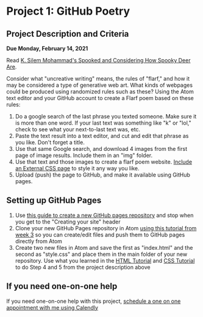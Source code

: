 # Project 1: GitHub Poetry

## Project Description and Criteria
**Due Monday, February 14, 2021**

Read [K. Silem Mohammad's Spooked and Considering How Spooky Deer Are](/week_05_week_of_02-08-2021/readings/K-Silem-Mohammad-Spooked-and-Considering-How-Spooky-Deer-Are.pdf).

Consider what "uncreative writing" means, the rules of "flarf," and how it may be considered a type of generative web art. What kinds of webpages could be produced using randomized rules such as these? Using the Atom text editor and your GitHub account to create a Flarf poem based on these rules:

1. Do a google search of the last phrase you texted someone. Make sure it is more than one word. If your last text was something like "k" or "lol," check to see what your next-to-last text was, etc.
2. Paste the text result into a text editor, and cut and edit that phrase as you like. Don't forget a title.
3. Use that same Google search, and download 4 images from the first page of image results. Include them in an "img" folder.
4. Use that text and those images to create a flarf poem website. [Include an External CSS page](https://www.w3schools.com/css/css_howto.asp) to style it any way you like.
5. Upload (push) the page to GitHub, and make it available using GitHub pages.

## Setting up GitHub Pages

1. Use [this guide to create a new GitHub pages repository](https://docs.github.com/en/github/working-with-github-pages/creating-a-github-pages-site) and stop when you get to the "Creating your site" header
2. Clone your new GitHub Pages repository in Atom [using this tutorial from week 3](https://vimeo.com/454929880/e8fca32290) so you can create/edit files and push them to GitHub pages directly from Atom
3. Create two new files in Atom and save the first as "index.html" and the second as "style.css" and place them in the main folder of your new repository. Use what you learned in the [HTML Tutorial](https://www.w3schools.com/html/default.asp) and [CSS Tutorial](https://www.w3schools.com/css/default.asp) to do Step 4 and 5 from the project description above

## If you need one-on-one help

If you need one-on-one help with this project, [schedule a one on one appointment with me using Calendly](https://calendly.com/tfunk4/office-hours-meeting)

